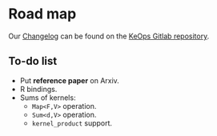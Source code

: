 Road map
========

Our [Changelog](https://plmlab.math.cnrs.fr/benjamin.charlier/libkeops/tags)
can be found on the [KeOps Gitlab repository](https://plmlab.math.cnrs.fr/benjamin.charlier/libkeops/).

To-do list
-------------

- Put **reference paper** on Arxiv.
- R bindings.
- Sums of kernels:
  - `Map<F,V>` operation.
  - `Sum<d,V>` operation.
  - `kernel_product` support.
